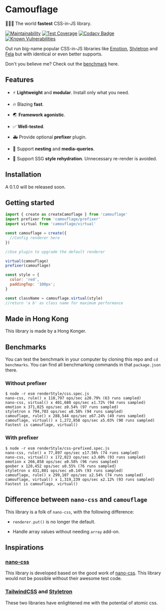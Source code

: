# Camouflage

:rocket::rocket::rocket: The world **fastest** CSS-in-JS library.

[![Maintainability](https://api.codeclimate.com/v1/badges/37576126acb783f17c77/maintainability)](https://codeclimate.com/github/winston0410/camouflage/maintainability) [![Test Coverage](https://api.codeclimate.com/v1/badges/37576126acb783f17c77/test_coverage)](https://codeclimate.com/github/winston0410/camouflage/test_coverage) [![Codacy Badge](https://app.codacy.com/project/badge/Grade/30027259349b45ef8cdc73711f17859c)](https://www.codacy.com/gh/winston0410/camouflage/dashboard?utm_source=github.com&utm_medium=referral&utm_content=winston0410/camouflage&utm_campaign=Badge_Grade) [![Known Vulnerabilities](https://snyk.io/test/github/winston0410/camouflage/badge.svg?targetFile=package.json)](https://snyk.io/test/github/winston0410/camouflage?targetFile=package.json)

Out run big-name popular CSS-in-JS libraries like [Emotion](https://github.com/emotion-js/emotion), [Styletron](https://github.com/styletron/styletron) and [Fela](https://github.com/robinweser/fela) but with identical or even better supports.

Don't you believe me? Check out the [benchmark](https://github.com/winston0410/camouflage/#benchmarks) here.

## Features

- :zap: **Lightweight** and **modular**. Install only what you need.

- :fire: Blazing **fast**.

- :earth_asia: **Framework agonistic**.

- :white_check_mark: **Well-tested**.

- :ambulance: Provide optional **prefixer** plugin.

- :nail_care: Support **nesting** and **media-queries**.

- :construction: Support SSG **style rehydration**. Unnecessary re-render is avoided.

## Installation

A 0.1.0 will be released soon.

## Getting started

```javascript
import { create as createCamoflage } from 'camouflage'
import prefixer from 'camouflage/prefixer'
import virtual from 'camouflage/virtual'

const camouflage = create({
  //Config renderer here
})

//Use plugin to upgrade the default renderer

virtual(camouflage)
prefixer(camouflage)

const style = {
  color: 'red',
  paddingTop: '100px';
}

const className = camouflage.virtual(style)
//return 'a b' as class name for maximum performance
```

## Made in Hong Kong

This library is made by a Hong Konger.

## Benchmarks

You can test the benchmark in your computer by cloning this repo and `cd benchmarks`. You can find all benchmarking commands in that `package.json` there.

### Without prefixer

```markdownify
$ node -r esm renderStyle/css.spec.js
nano-css, rule() x 110,797 ops/sec ±20.79% (63 runs sampled)
nano-css, virtual() x 401,680 ops/sec ±1.72% (94 runs sampled)
emotion x 371,025 ops/sec ±0.54% (97 runs sampled)
styletron x 794,703 ops/sec ±0.58% (94 runs sampled)
camouflage, rule() x 288,544 ops/sec ±67.24% (49 runs sampled)
camouflage, virtual() x 1,272,858 ops/sec ±5.03% (90 runs sampled)
Fastest is camouflage, virtual()
```

### With prefixer

```markdownify
$ node -r esm renderStyle/css-prefixed.spec.js
nano-css, rule() x 77,897 ops/sec ±17.56% (74 runs sampled)
nano-css, virtual() x 172,023 ops/sec ±3.60% (93 runs sampled)
emotion x 266,858 ops/sec ±0.58% (96 runs sampled)
goober x 120,452 ops/sec ±0.55% (76 runs sampled)
styletron x 431,801 ops/sec ±0.14% (93 runs sampled)
camouflage, rule() x 299,107 ops/sec ±2.54% (74 runs sampled)
camouflage, virtual() x 1,319,239 ops/sec ±2.12% (93 runs sampled)
Fastest is camouflage, virtual()
```

## Difference between `nano-css` and `camouflage`

This library is a folk of `nano-css`, with the following difference:

- `renderer.put()` is no longer the default.

- Handle array values without needing `array` add-on.

## Inspirations

### [nano-css](https://github.com/streamich/nano-css)

This library is developed based on the good work of [nano-css](https://github.com/streamich/nano-css). This library would not be possible without their awesome test code.

### [TailwindCSS](https://tailwindcss.com/) and [Styletron](https://www.styletron.org/)

These two libraries have enlightened me with the potential of atomic css.
